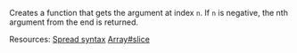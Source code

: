 Creates a function that gets the argument at index <code>n</code>. If <code>n</code> is negative, the nth argument from the end is returned.

Resources: [Spread syntax](https://developer.mozilla.org/docs/Web/JavaScript/Reference/Operators/Spread_syntax) [Array#slice](https://developer.mozilla.org/docs/Web/JavaScript/Reference/Global_Objects/Array/slice)

